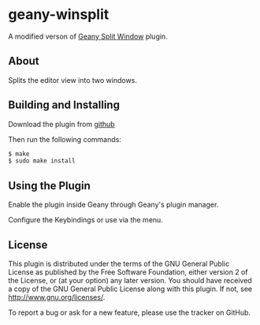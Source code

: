 # geany-winsplit

A modified verson of [Geany Split Window][spw] plugin.

## About

Splits the editor view into two windows.

## Building and Installing

Download the plugin from [github][repo]

Then run the following commands:

```bash
$ make
$ sudo make install
```

## Using the Plugin

Enable the plugin inside Geany through Geany's plugin manager.

Configure the Keybindings or use via the menu.

## License

This plugin is distributed under the terms of the GNU General Public License
as published by the Free Software Foundation, either version 2 of the
License, or (at your option) any later version. You should have received a copy
of the GNU General Public License along with this plugin.  If not, see
<http://www.gnu.org/licenses/>.


To report a bug or ask for a new feature, please use the tracker
on GitHub.

  [repo]: https://github.com/TortugaLabs/geany-winsplit-plugin
  [spw]: https://github.com/geany/geany/blob/master/plugins/splitwindow.c


